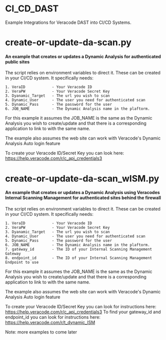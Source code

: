 # CI_CD_DAST

Example Integrations for Veracode DAST into CI/CD Systems.

# create-or-update-da-scan.py
#### An example that creates or updates a Dynamic Analysis for authenticated public sites

The script relies on environment variables to direct it.  These can be created in your CI/CD system.  It specifically needs:

    1. VeraID            - Your Veracode ID 
    2. VeraPW            - Your Veracode Secret Key
    3. Dyanamic_Target   - The url you wish to scan
    4. Dynamic_User      - The user you need for authenticated scan
    5. Dynamic_Pass      - The password for the user
    6. JOB_NAME          - The Dynamic Analysis name in the plaftorm.  

For this example it assumes the JOB_NAME is the same as the Dynamic Analysis you wish to create/update and that there is a corresponding application to link to with the same name.

The example also assumes the web site can work with Veracode's Dynamic Analysis Auto login feature

To create your Veracode ID/Secret Key you can look here: https://help.veracode.com/r/c_api_credentials3

# create-or-update-da-scan_wISM.py
#### An example that creates or updates a Dynamic Analysis using Veracodes Internal Scanning Management for authenticated sites behind the firewall

The script relies on environment variables to direct it.  These can be created in your CI/CD system.  It specifically needs:

    1. VeraID            - Your Veracode ID 
    2. VeraPW            - Your Veracode Secret Key
    3. Dyanamic_Target   - The url you wish to scan
    4. Dynamic_User      - The user you need for authenticated scan
    5. Dynamic_Pass      - The password for the user
    6. JOB_NAME          - The Dynamic Analysis name in the plaftorm. 
    7. gateway_id        - The ID of your Internal Scanning Management Gateway
    8. endpoint_id       - The ID of your Internal Scanning Management Endpoint to use 

For this example it assumes the JOB_NAME is the same as the Dynamic Analysis you wish to create/update and that there is a corresponding application to link to with the same name.

The example also assumes the web site can work with Veracode's Dynamic Analysis Auto login feature

To create your Veracode ID/Secret Key you can look for instructions here: https://help.veracode.com/r/c_api_credentials3
To find your gateway_id and endpoint_id you can look for instructions here: https://help.veracode.com/r/t_dynamic_ISM



Note: more examples to come later
